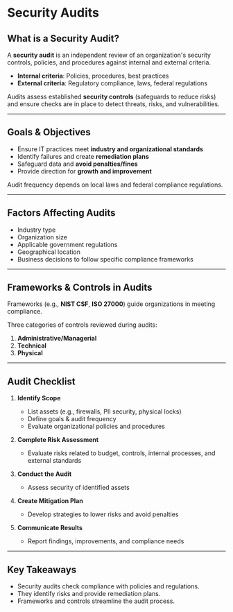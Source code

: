 # Security Audits

## What is a Security Audit?
A **security audit** is an independent review of an organization's security controls, policies, and procedures against internal and external criteria.

- **Internal criteria**: Policies, procedures, best practices  
- **External criteria**: Regulatory compliance, laws, federal regulations  

Audits assess established **security controls** (safeguards to reduce risks) and ensure checks are in place to detect threats, risks, and vulnerabilities.

---

## Goals & Objectives
- Ensure IT practices meet **industry and organizational standards**  
- Identify failures and create **remediation plans**  
- Safeguard data and **avoid penalties/fines**  
- Provide direction for **growth and improvement**

Audit frequency depends on local laws and federal compliance regulations.

---

## Factors Affecting Audits
- Industry type  
- Organization size  
- Applicable government regulations  
- Geographical location  
- Business decisions to follow specific compliance frameworks  

---

## Frameworks & Controls in Audits
Frameworks (e.g., **NIST CSF**, **ISO 27000**) guide organizations in meeting compliance.  

Three categories of controls reviewed during audits:  
1. **Administrative/Managerial**  
2. **Technical**  
3. **Physical**

---

## Audit Checklist
1. **Identify Scope**  
   - List assets (e.g., firewalls, PII security, physical locks)  
   - Define goals & audit frequency  
   - Evaluate organizational policies and procedures  

2. **Complete Risk Assessment**  
   - Evaluate risks related to budget, controls, internal processes, and external standards  

3. **Conduct the Audit**  
   - Assess security of identified assets  

4. **Create Mitigation Plan**  
   - Develop strategies to lower risks and avoid penalties  

5. **Communicate Results**  
   - Report findings, improvements, and compliance needs  

---

## Key Takeaways
- Security audits check compliance with policies and regulations.  
- They identify risks and provide remediation plans.  
- Frameworks and controls streamline the audit process.  
